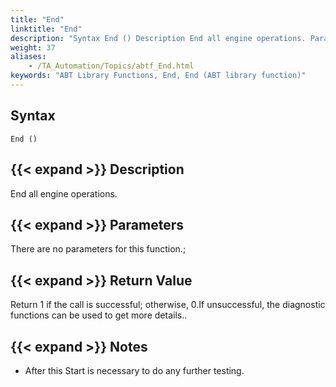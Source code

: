 ```yaml
--- 
title: "End"
linktitle: "End"
description: "Syntax End () Description End all engine operations. Parameters There are no parameters for this function.  Return Value Return 1 if the call is successful; otherwise, 0 . If unsuccessful, the ..."
weight: 37
aliases: 
    - /TA_Automation/Topics/abtf_End.html
keywords: "ABT Library Functions, End, End (ABT library function)"
---
```


## Syntax

`End ()`

## {{< expand >}} Description

End all engine operations.

## {{< expand >}} Parameters

There are no parameters for this function.;

## {{< expand >}} Return Value

Return 1 if the call is successful; otherwise, 0.If unsuccessful, the diagnostic functions can be used to get more details..

## {{< expand >}} Notes

-   After this Start is necessary to do any further testing.

